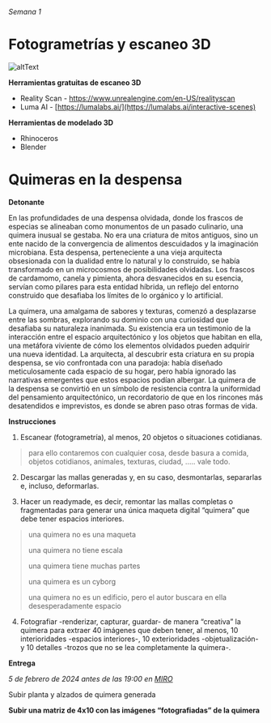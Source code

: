 *Semana 1*

# Fotogrametrías y escaneo 3D

![altText](https://www.luma-ai.com/wp-content/uploads/2023/12/LGG.gif)


**Herramientas gratuitas de escaneo 3D**
- Reality Scan - https://www.unrealengine.com/en-US/realityscan
- Luma AI - [https://lumalabs.ai/](https://lumalabs.ai/interactive-scenes)

**Herramientas de modelado 3D**
- Rhinoceros 
- Blender

# Quimeras en la despensa

**Detonante**

En las profundidades de una despensa olvidada, donde los frascos de especias se alineaban como monumentos de un pasado culinario, una quimera inusual se gestaba. No era una criatura de mitos antiguos, sino un ente nacido de la convergencia de alimentos descuidados y la imaginación microbiana. Esta despensa, perteneciente a una vieja arquitecta obsesionada con la dualidad entre lo natural y lo construido, se había transformado en un microcosmos de posibilidades olvidadas. Los frascos de cardamomo, canela y pimienta, ahora desvanecidos en su esencia, servían como pilares para esta entidad híbrida, un reflejo del entorno construido que desafiaba los límites de lo orgánico y lo artificial.

La quimera, una amalgama de sabores y texturas, comenzó a desplazarse entre las sombras, explorando su dominio con una curiosidad que desafiaba su naturaleza inanimada. Su existencia era un testimonio de la interacción entre el espacio arquitectónico y los objetos que habitan en ella, una metáfora viviente de cómo los elementos olvidados pueden adquirir una nueva identidad. La arquitecta, al descubrir esta criatura en su propia despensa, se vio confrontada con una paradoja: había diseñado meticulosamente cada espacio de su hogar, pero había ignorado las narrativas emergentes que estos espacios podían albergar. La quimera de la despensa se convirtió en un símbolo de resistencia contra la uniformidad del pensamiento arquitectónico, un recordatorio de que en los rincones más desatendidos e imprevistos, es donde se abren paso otras formas de vida.

**Instrucciones**

1. Escanear (fotogrametría), al menos, 20 objetos o situaciones cotidianas.
> para ello contaremos con cualquier cosa, desde basura a comida, objetos cotidianos, animales, texturas, ciudad, ….. vale todo.

2. Descargar las mallas generadas y, en su caso, desmontarlas, separarlas e, incluso, deformarlas.

3. Hacer un readymade, es decir, remontar las mallas completas o fragmentadas para generar una única maqueta digital “quimera” que debe tener espacios interiores.
> una quimera no es una maqueta
> 
> una quimera no tiene escala
> 
> una quimera tiene muchas partes
> 
> una quimera es un cyborg
> 
> una quimera no es un edificio, pero el autor buscara en ella desesperadamente espacio

4. Fotografiar -renderizar, capturar, guardar- de manera “creativa” la quimera para extraer 40 imágenes que deben tener, al menos, 10 interioridades -espacios interiores-, 10 exterioridades -objetualización- y 10 detalles -trozos que no se lea completamente la quimera-.

**Entrega**

*5 de febrero de 2024 antes de las 19:00 en [MIRO](https://miro.com/)*

Subir planta y alzados de quimera generada

**Subir una matriz de 4x10 con las imágenes “fotografiadas” de la quimera**




